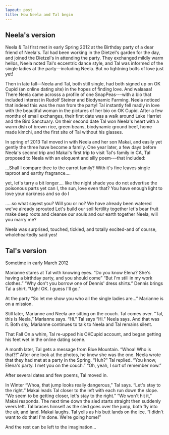 ```yaml
---
layout: post
title: How Neela and Tal begin
---
```


## Neela's version

Neela & Tal first met in early Spring 2012 at the Birthday party of a
dear friend of Neela's. Tal had been working in the Dietzel's garden for
the day, and joined the Dietzel's in attending the party. They exchanged
mildly warm hellos, Neela noted Tal's eccentric dance style, and Tal was
informed of the single ladies at the party—including Neela. But no
lightning bolts of love just yet!

Then in late fall—Neela and Tal, both still single, had both signed up
on OK Cupid (an online dating site) in the hopes of finding love. And
walaaaa! There Neela came acrosss a profile of one SnapPeas---with a bio
that included interest in Rudolf Steiner and  Biodynamic Farming. Neela
noticed that indeed this was the man from the party! Tal instantly fell
madly in love with the beautiful woman in the pictures of her bio on OK
Cupid. After a few months of email exchanges, their first date was a
walk around Lake Harriet and the Bird Sanctuary. On their second date
Tal won Neela's heart with a warm dish of brown rice, green beans,
biodynamic ground beef, home made kimchi, and the first site of Tal
without his glasses. 

In spring of 2013 Tal moved in with Neela and her son Makai, and easily
yet gently the three have become a family. One year later, a few days
before Neela's second trip and Makai's first trip to visit Tal's family
in CA, Tal proposed to Neela with an eloquent and silly poem---that
included:

...Shall I compare thee to the carrot family?
With it's fine leaves
single taproot
and earthy fragrance....

yet, let's tarry a bit longer....
like the night shade you do not advertise the poisonous parts
yet can I, the sun, love even that?
You have enough light to love your darkness
and so do I 

…..so what sayest you?
Will you or no?
We have already been watered
we've already sprouted
Let's build our soil fertility together
let's bear fruit
make deep roots
and cleanse our souls and our earth together
Neela, will you marry me?

Neela was surprised, touched, tickled, and totally excited-and of
course, wholeheartedly said yes!

## Tal's version

Sometime in early March 2012

Marianne stares at Tal with knowing eyes. 
“Do you know Elena? She's having a birthday party, and you should come”
“But I'm still in my work clothes.”
“Why don't you borrow one of Dennis' dress shirts.”
Dennis brings Tal a shirt. 
“Ugh! OK. I guess I'll go.”

At the party
“So let me show you who all the single ladies are...” Marianne is on a
mission. 

Still later, Marianne and Neela are sitting on the couch. Tal comes
over. 
“Tal, this is Neela,” Marianne says.
“Hi.” Tal says
“Hi.” Neela says. 
And that was it. Both shy, Marianne continues to talk to Neela and Tal
remains silent. 

That Fall
On a whim, Tal re-upped his OKCupid account, and began getting his feet
wet in the online dating scene. 

A month later, Tal gets a message from Blue Mountain. “Whoa! Who is
that?!” After one look at the photos, he knew she was the one. Neela
wrote that they had met at a party in the Spring. 
“Huh?” Tal replied. 
“You know, Elena's party. I met you on the couch.”
“Oh, yeah, I sort of remember now.”

After several dates and few poems, Tal moved in.

In Winter
“Whoa, that jump looks really dangerous,” Tal says. “Let's stay to the
right.”
Makai leads Tal closer to the left with each run down the slope. 
“We seem to be getting closer, let's stay to the right.”
“We won't hit it,” Makai responds.
The next time down the sled starts straight then suddenly veers left.
Tal braces himself as the sled goes over the jump, both fly into the
air, and land. Makai laughs. Tal yells as his butt lands on the ice. 
“I didn't want to do that! I'm done. We're going home!”

And the rest can be left to the imagination...
